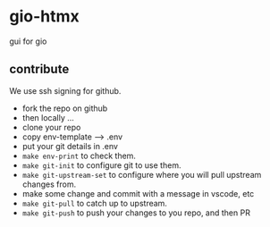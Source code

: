 # gio-htmx

gui for gio

## contribute

We use ssh signing for github.

- fork the repo on github
- then locally ...
- clone your repo 
- copy env-template --> .env
- put your git details in .env
- ```make env-print``` to check them.
- ```make git-init``` to configure git to use them.
- ```make git-upstream-set``` to configure where you will pull upstream changes from.
- make some change and commit with a message in vscode, etc
- ```make git-pull``` to catch up to upstream.
- ```make git-push``` to push your changes to you repo, and then PR
